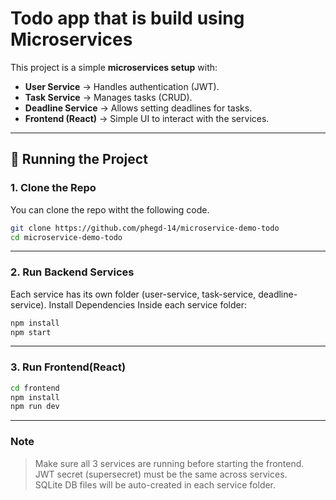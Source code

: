 
# Todo app that is build using Microservices

This project is a simple **microservices setup** with:
- **User Service** → Handles authentication (JWT).
- **Task Service** → Manages tasks (CRUD).
- **Deadline Service** → Allows setting deadlines for tasks.
- **Frontend (React)** → Simple UI to interact with the services.

---

## 🚀 Running the Project

### 1. Clone the Repo

You can clone the repo witht the following code.  

```bash
git clone https://github.com/phegd-14/microservice-demo-todo
cd microservice-demo-todo
```

---

### 2. Run Backend Services

Each service has its own folder (user-service, task-service, deadline-service).
Install Dependencies
Inside each service folder:

```bash
npm install
npm start
```

---

### 3. Run Frontend(React)
```bash
cd frontend
npm install
npm run dev
```

---

### Note

> Make sure all 3 services are running before starting the frontend.  
> JWT secret (supersecret) must be the same across services.  
> SQLite DB files will be auto-created in each service folder.  
